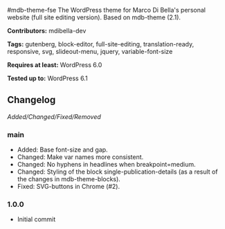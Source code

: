 #mdb-theme-fse
The WordPress theme for Marco Di Bella's personal website (full site editing version). Based on mdb-theme (2.1).

__Contributors:__ mdibella-dev

__Tags:__ gutenberg, block-editor, full-site-editing, translation-ready, responsive, svg, slideout-menu, jquery, variable-font-size

__Requires at least:__ WordPress 6.0  

__Tested up to:__ WordPress 6.1  

## Changelog
*Added/Changed/Fixed/Removed*


### main
* Added: Base font-size and gap.
* Changed: Make var names more consistent.
* Changed: No hyphens in headlines when breakpoint=medium.
* Changed: Styling of the block single-publication-details (as a result of the changes in mdb-theme-blocks).
* Fixed: SVG-buttons in Chrome (#2).


### 1.0.0
* Initial commit
